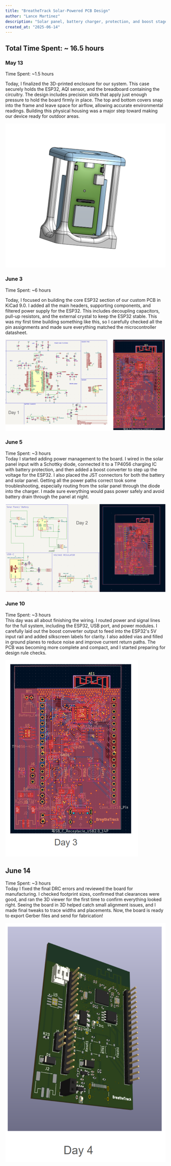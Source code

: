 ```yaml
---
title: "BreatheTrack Solar‑Powered PCB Design"
author: "Lance Martinez"
description: "Solar panel, battery charger, protection, and boost stages to power our custom ESP32‑AQI sensor board from sunlight alone."
created_at: "2025-06-14"
---
```


## Total Time Spent: ~ 16.5 hours   

### May 13

Time Spent: ~1.5 hours   

Today, I finalized the 3D-printed enclosure for our system. This case securely holds the ESP32, AQI sensor, and the breadboard containing the circuitry. The design includes precision slots that apply just enough pressure to hold the board firmly in place. The top and bottom covers snap into the frame and leave space for airflow, allowing accurate environmental readings. Building this physical housing was a major step toward making our device ready for outdoor areas.

![Prototype CAD](img/prototypecad.png)





### June 3
Time Spent: ~6 hours  

Today, I focused on building the core ESP32 section of our custom PCB in KiCad 9.0. I added all the main headers, supporting components, and filtered power supply for the ESP32. This includes decoupling capacitors, pull-up resistors, and the external crystal to keep the ESP32 stable. This was my first time building something like this, so I carefully checked all the pin assignments and made sure everything matched the microcontroller datasheet.

![Day 1](img/Day%201.png)


### June 5
Time Spent: ~3 hours  
Today I started adding power management to the board. I wired in the solar panel input with a Schottky diode, connected it to a TP4056 charging IC with battery protection, and then added a boost converter to step up the voltage for the ESP32. I also placed the JST connectors for both the battery and solar panel. Getting all the power paths correct took some troubleshooting, especially routing from the solar panel through the diode into the charger. I made sure everything would pass power safely and avoid battery drain through the panel at night.

![Day 2](img/Day%202.png)




### June 10
Time Spent: ~3 hours  
This day was all about finishing the wiring. I routed power and signal lines for the full system, including the ESP32, USB port, and power modules. I carefully laid out the boost converter output to feed into the ESP32's 5V input rail and added silkscreen labels for clarity. I also added vias and filled in ground planes to reduce noise and improve current return paths. The PCB was becoming more complete and compact, and I started preparing for design rule checks.

![Day 3](img/Day%203.png)




## June 14
Time Spent: ~3 hours  
Today I fixed the final DRC errors and reviewed the board for manufacturing. I checked footprint sizes, confirmed that clearances were good, and ran the 3D viewer for the first time to confirm everything looked right. Seeing the board in 3D helped catch small alignment issues, and I made final tweaks to trace widths and placements. Now, the board is ready to export Gerber files and send for fabrication!

![Day 4](img/Day%204.png)


